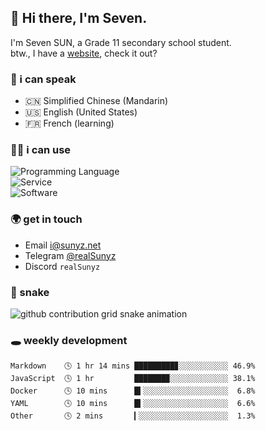 <!-- DO NOT FORGET TO PULL BEFORE PUSHING -->
## 👋 Hi there, I'm Seven.

I'm Seven SUN, a Grade 11 secondary school student.  
btw., I have a [website](https://sunyz.net), check it out?

### 💬 i can speak

* 🇨🇳 Simplified Chinese (Mandarin)  
* 🇺🇸 English (United States)  
* 🇫🇷 French (learning)

### 👩‍💻 i can use

![Programming Language](https://skillicons.dev/icons?i=cpp,html,python,nodejs,nextjs,tailwind,bash,latex,md)  
![Service](https://skillicons.dev/icons?i=docker,git,nginx,cloudflare,workers,github,linux,vercel,mysql)  
![Software](https://skillicons.dev/icons?i=ai,pr,ps,xd,figma,vim,vscode,pycharm,clion)

### 🌍 get in touch

* Email <i@sunyz.net>
* Telegram [@realSunyz](https://t.me/realSunyz)
* Discord `realSunyz`

### 🐍 snake
<picture>
  <source media="(prefers-color-scheme: dark)" srcset="https://raw.githubusercontent.com/realSunyz/realSunyz/main/snake/snake-dark.svg" />
  <source media="(prefers-color-scheme: light)" srcset="https://raw.githubusercontent.com/realSunyz/realSunyz/main/snake/snake.svg" />
  <img alt="github contribution grid snake animation" src="github-snake.svg" />
</picture>

### 🕳️ weekly development
<!-- waka-box start -->
```text
Markdown    🕓 1 hr 14 mins █████████▊░░░░░░░░░░░ 46.9%
JavaScript  🕓 1 hr         ███████▉░░░░░░░░░░░░░ 38.1%
Docker      🕓 10 mins      █▍░░░░░░░░░░░░░░░░░░░  6.8%
YAML        🕓 10 mins      █▍░░░░░░░░░░░░░░░░░░░  6.6%
Other       🕓 2 mins       ▎░░░░░░░░░░░░░░░░░░░░  1.3%
```
<!-- Powered by https://github.com/realSunyz/waka-box-go . -->
<!-- waka-box end -->